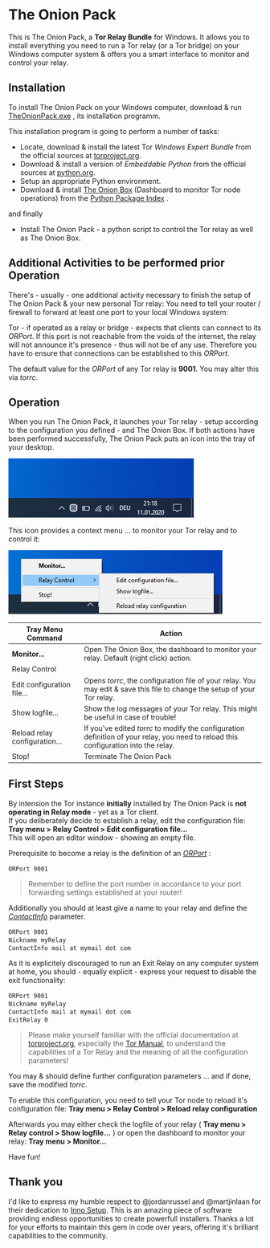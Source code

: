 # The Onion Pack
This is The Onion Pack, a **Tor Relay Bundle** for Windows.
It allows you to install everything you need to run a Tor relay (or a Tor bridge) on your Windows computer system & offers you a smart interface to monitor and control your relay.

## Installation
To install The Onion Pack on your Windows computer, download & run [TheOnionPack.exe](https://github.com/ralphwetzel/theonionpack/releases/latest) , its installation programm.

This installation program is going to perform a number of tasks:

* Locate, download & install the latest Tor *Windows Expert Bundle* from the official sources at [torproject.org](https://www.torproject.org/download/tor/).
* Download & install a version of *Embeddable Python* from the official sources at [python.org](https://www.python.org/downloads/windows/).
* Setup an appropriate Python environment.
* Download & install [The Onion Box](http://www.theonionbox.com) (Dashboard to monitor Tor node operations) from the [Python Package Index](https://pypi.org/project/theonionbox/) .

and finally

* Install The Onion Pack - a python script to control the Tor relay as well as The Onion Box.

## Additional Activities to be performed prior Operation
There's - usually - one additional activity necessary to finish the setup of The Onion Pack & your new personal Tor relay: You need to tell your router / firewall to forward at least one port to your local Windows system:

Tor - if operated as a relay or bridge - expects that clients can connect to its *ORPort*. If this port is not reachable from the voids of the internet, the relay will not announce it's presence - thus will not be of any use. Therefore you have to ensure that connections can be established to this *ORPort*.

The default value for the *ORPort* of any Tor relay is **9001**. You may alter this via *torrc*.

## Operation
When you run The Onion Pack, it launches your Tor relay - setup according to the configuration you defined - and The Onion Box. If both actions have been performed successfully, The Onion Pack puts an icon into the tray of your desktop.

![image](documentation/toptray.png)

This icon provides a context menu ... to monitor your Tor relay and to control it:


![image](documentation/topcontextmenu.png)


| Tray Menu Command | Action |
|---|---|
| **Monitor...** | Open The Onion Box, the dashboard to monitor your relay. Default (right click) action.
| Relay Control |
| Edit configuration file... | Opens *torrc*, the configuration file of your relay. You may edit & save this file to change the setup of your Tor relay.
| Show logfile... | Show the log messages of your Tor relay. This might be useful in case of trouble!
| Reload relay configuration...| If you've edited *torrc* to modify the configuration definition of your relay, you need to reload this configuration into the relay.
| Stop! | Terminate The Onion Pack

## First Steps
By intension the Tor instance **initially** installed by The Onion Pack is **not operating in Relay mode** - yet as a Tor client.  
If you deliberately decide to establish a relay, edit the configuration file: **Tray menu > Relay Control > Edit configuration file...**  
This will open an editor window - showing an empty file.

Prerequisite to become a relay is the definition of an [*ORPort*](https://2019.www.torproject.org/docs/tor-manual.html.en#ORPort) :
```
ORPort 9001
```
> Remember to define the port number in accordance to your port forwarding settings established at your router!

Additionally you should at least give a name to your relay and define the [*ContactInfo*](https://2019.www.torproject.org/docs/tor-manual.html.en#ContactInfo) parameter.

```
ORPort 9001
Nickname myRelay
ContactInfo mail at mymail dot com
```

As it is explicitely discouraged to run an Exit Relay on any computer system at home, you should - equally explicit - express your request to disable the exit functionality:

```
ORPort 9001
Nickname myRelay
ContactInfo mail at mymail dot com
ExitRelay 0
```

> Please make yourself familiar with the official documentation at [torproject.org](www.torproject.org), especially the [Tor Manual](https://2019.www.torproject.org/docs/tor-manual.html.en), to understand the capabilities of a Tor Relay and the meaning of all the configuration parameters!

You may & should define further configuration parameters ... and if done, save the modified *torrc*.

To enable this configuration, you need to tell your Tor node to reload it's configuration file: **Tray menu > Relay Control > Reload relay configuration**

Afterwards you may either check the logfile of your relay ( **Tray menu > Relay control > Show logfile...** ) or open the dashboard to monitor your relay: **Tray menu > Monitor...**

Have fun!


## Thank you
I'd like to express my humble respect to @jordanrussel and @martjinlaan for their dedication to [Inno Setup](http://www.jrsoftware.org/isinfo.php). This is an amazing piece of software providing endless opportunities to create powerfull installers. Thanks a lot for your efforts to maintain this gem in code over years, offering it's brilliant capabilities to the community.